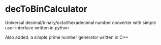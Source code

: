 # decToBinCalculator
Universal decimal/binary/octal/hexadecimal number converter with simple user interface written in python

Also added: a simple prime number generator written in C++
